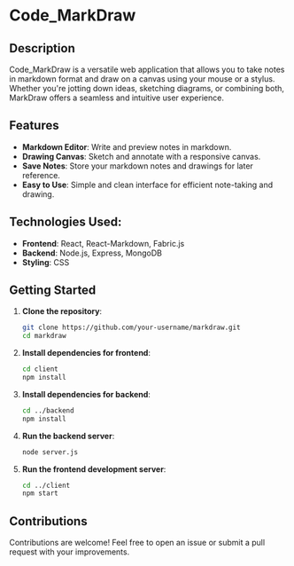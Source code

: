 # Code_MarkDraw 

## Description 

Code_MarkDraw is a versatile web application that allows you to take notes in markdown format and draw on a canvas using your mouse or a stylus. Whether you're jotting down ideas, sketching diagrams, or combining both, MarkDraw offers a seamless and intuitive user experience.

## Features 

- **Markdown Editor**: Write and preview notes in markdown.
- **Drawing Canvas**: Sketch and annotate with a responsive canvas.
- **Save Notes**: Store your markdown notes and drawings for later reference.
- **Easy to Use**: Simple and clean interface for efficient note-taking and drawing.

## Technologies Used: 

- **Frontend**: React, React-Markdown, Fabric.js
- **Backend**: Node.js, Express, MongoDB
- **Styling**: CSS

## Getting Started 

1. **Clone the repository**:
   ```bash
   git clone https://github.com/your-username/markdraw.git
   cd markdraw
   ```

2. **Install dependencies for frontend**:
   ```bash
   cd client
   npm install
   ```

3. **Install dependencies for backend**:
   ```bash
   cd ../backend
   npm install
   ```

4. **Run the backend server**:
   ```bash
   node server.js
   ```

5. **Run the frontend development server**:
   ```bash
   cd ../client
   npm start
   ```

## Contributions 

Contributions are welcome! Feel free to open an issue or submit a pull request with your improvements.
